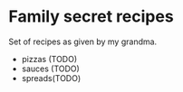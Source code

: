 # Family secret recipes

Set of recipes as given by my grandma.

- pizzas (TODO)
- sauces (TODO)
- spreads(TODO)
